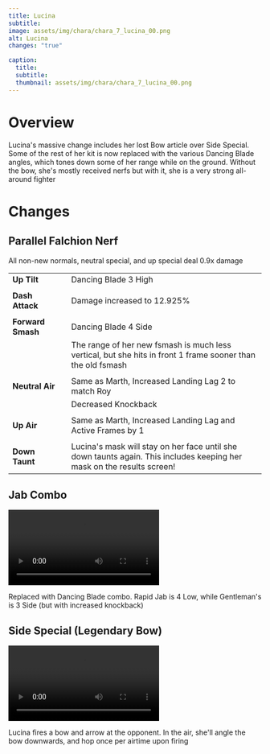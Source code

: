 ```yaml
---
title: Lucina
subtitle: 
image: assets/img/chara/chara_7_lucina_00.png
alt: Lucina
changes: "true"

caption:
  title:
  subtitle: 
  thumbnail: assets/img/chara/chara_7_lucina_00.png
---
```


# Overview 

Lucina's massive change includes her lost Bow article over Side Special. Some of the rest of her kit is now replaced with the various Dancing Blade angles, which tones down some of her range while on the ground. Without the bow, she's mostly received nerfs but with it, she is a very strong all-around fighter

# Changes

## Parallel Falchion Nerf
All non-new normals, neutral special, and up special deal 0.9x damage


| |  |  |
| :----------- | :-----: | ----------- |
| **Up Tilt** | | Dancing Blade 3 High |
| | | |
| **Dash Attack** | | Damage increased to 12.925% |
| | | |
| **Forward Smash** | | Dancing Blade 4 Side |
|  |  | The range of her new fsmash is much less vertical, but she hits in front 1 frame sooner than the old fsmash |
| | | |
| **Neutral Air** | | Same as Marth, Increased Landing Lag 2 to match Roy |
|  |  | Decreased Knockback |
| | | |
| **Up Air** | | Same as Marth, Increased Landing Lag and Active Frames by 1 |
| | | |
| **Down Taunt** | | Lucina's mask will stay on her face until she down taunts again. This includes keeping her mask on the results screen! |

## Jab Combo
<video src=../assets/img/videos/lucina_jab.mp4 controls="controls" style="max-width: 730px;">
</video>

Replaced with Dancing Blade combo. Rapid Jab is 4 Low, while Gentleman's is 3 Side (but with increased knockback)

## Side Special (Legendary Bow)

<video src=../assets/img/videos/lucina_specials.mp4 controls="controls" style="max-width: 730px;">
</video>

Lucina fires a bow and arrow at the opponent. In the air, she'll angle the bow downwards, and hop once per airtime upon firing